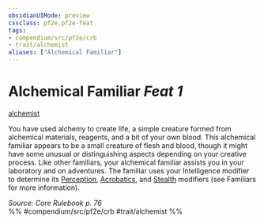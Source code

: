 ```yaml
---
obsidianUIMode: preview
cssclass: pf2e,pf2e-feat
tags:
- compendium/src/pf2e/crb
- trait/alchemist
aliases: ["Alchemical Familiar"]
---
```

# Alchemical Familiar  *Feat 1*  
[alchemist](../../rules/traits/alchemist.md)  


You have used alchemy to create life, a simple creature formed from alchemical materials, reagents, and a bit of your own blood. This alchemical familiar appears to be a small creature of flesh and blood, though it might have some unusual or distinguishing aspects depending on your creative process. Like other familiars, your alchemical familiar assists you in your laboratory and on adventures. The familiar uses your Intelligence modifier to determine its [Perception](../skills.md#Perception), [Acrobatics](../skills.md#Acrobatics), and [Stealth](../skills.md#Stealth) modifiers (see Familiars for more information).

*Source: Core Rulebook p. 76*  
%% #compendium/src/pf2e/crb #trait/alchemist %%
